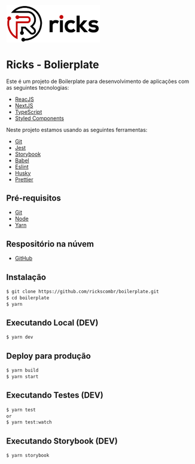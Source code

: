 <img src="/public/img/logo-b.svg" alt="Logo do Projeto" width="250" />

# Ricks - Bolierplate

Este é um projeto de Boilerplate para desenvolvimento de aplicações com as seguintes tecnologias:

* [ReacJS](https://pt-br.reactjs.org/)
* [NextJS](https://nextjs.org/)
* [TypeScript](https://www.typescriptlang.org/)
* [Styled Components](https://styled-components.com/)

Neste projeto estamos usando as seguintes ferramentas:

* [Git](https://git-scm.com/)
* [Jest](https://jestjs.io/)
* [Storybook](https://storybook.js.org/)
* [Babel](https://babeljs.io/)
* [Eslint](https://eslint.org/)
* [Husky](https://www.npmjs.com/package/husky)
* [Prettier](https://prettier.io/)


## Pré-requisitos

* [Git](https://git-scm.com/)
* [Node](http://nodejs.org/)
* [Yarn](https://yarnpkg.com/)

## Respositório na núvem

* [GitHub](https://github.com/rickscombr/boilerplate.git)

## Instalação

```sh
$ git clone https://github.com/rickscombr/boilerplate.git
$ cd boilerplate
$ yarn
```

## Executando Local (DEV)

```sh
$ yarn dev
```

## Deploy para produção

```sh
$ yarn build
$ yarn start
```

## Executando Testes (DEV)

```sh
$ yarn test
or
$ yarn test:watch
```

## Executando Storybook (DEV)

```sh
$ yarn storybook
```